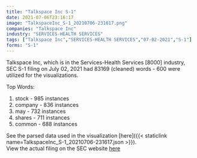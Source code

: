```yaml
---
title: "Talkspace Inc S-1"
date: 2021-07-06T23:16:17
image: "TalkspaceInc_S-1_20210706-231617.png"
companies: "Talkspace Inc"
industry: "SERVICES-HEALTH SERVICES"
tags: ["Talkspace Inc","SERVICES-HEALTH SERVICES","07-02-2021","S-1"]
forms: "S-1"
---
```

Talkspace Inc, which is in the Services-Health Services [8000] industry, SEC S-1 filing on July 02, 2021 had 83169 (cleaned) words - 600 were utilized for the visualizations.

Top Words:
1. stock - 985 instances
2. company - 836 instances
3. may - 732 instances
4. shares - 711 instances
5. common - 688 instances


See the parsed data used in the visualization [here]({{< staticlink name=TalkspaceInc_S-1_20210706-231617.json >}}).  
View the actual filing on the SEC website [here](https://www.sec.gov/Archives/edgar/data/1803901/0001193125-21-207764.txt)